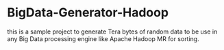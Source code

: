 # BigData-Generator-Hadoop
this is a sample project to generate Tera bytes of random data to be use in any Big Data processing engine like Apache Hadoop MR for sorting.
